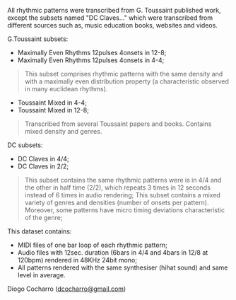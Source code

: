 All rhythmic patterns were transcribed from G. Toussaint published work, except the subsets named "DC Claves..." which were transcribed from different sources such as, music education books, websites and videos.

G.Toussaint subsets:
- Maximally Even Rhythms 12pulses 4onsets in 12-8;
- Maximally Even Rhythms 12pulses 4onsets in 4-4;
>This subset comprises rhythmic patterns with the same density and with a maximally even   distribution property (a characteristic observed in many euclidean rhythms).

- Toussaint Mixed in 4-4;
- Toussaint Mixed in 12-8;
>Transcribed from several Toussaint papers and books. Contains mixed density and genres.

DC subsets:
- DC Claves in 4/4;
- DC Claves in 2/2;
>This subset contains the same rhythmic patterns were is in 4/4 and the other in half time (2/2), which repeats 3 times in 12 seconds instead of 6 times in audio rendering;
>This subset contains a mixed variety of genres and densities (number of onsets per pattern). Moreover, some patterns have micro timing deviations characteristic of the genre;


This dataset contains:
- MIDI files of one bar loop of each rhythmic pattern;
- Audio files with 12sec. duration (6bars in 4/4 and 4bars in 12/8 at 120bpm) rendered in 48KHz 24bit mono;
- All patterns rendered with the same synthesiser (hihat sound) and same level in average. 


Diogo Cocharro (dcocharro@gmail.com)